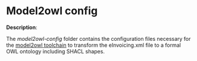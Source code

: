 # Model2owl config

**Description**:

The *model2owl-config* folder contains the configuration files necessary for the [model2owl toolchain](https://github.com/OP-TED/model2owl) to transform 
the eInvoicing.xml file to a formal OWL ontology including SHACL shapes.
